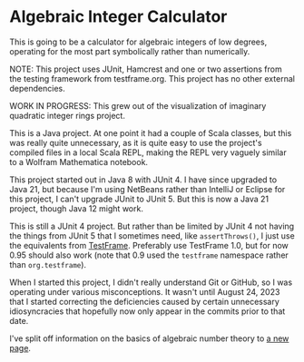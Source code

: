 # Algebraic Integer Calculator

This is going to be a calculator for algebraic integers of low degrees, 
operating for the most part symbolically rather than numerically.

NOTE: This project uses JUnit, Hamcrest and one or two assertions from the 
testing framework from testframe.org. This project has no other external 
dependencies.

WORK IN PROGRESS: This grew out of the visualization of imaginary quadratic 
integer rings project.

This is a Java project. At one point it had a couple of Scala classes, but this 
was really quite unnecessary, as it is quite easy to use the project's compiled 
files in a local Scala REPL, making the REPL very vaguely similar to a Wolfram 
Mathematica notebook.

This project started out in Java 8 with JUnit 4. I have since upgraded to Java 
21, but because I'm using NetBeans rather than IntelliJ or Eclipse for this 
project, I can't upgrade JUnit to JUnit 5. But this is now a Java 21 project, 
though Java 12 might work.

This is still a JUnit 4 project. But rather than be limited by JUnit 4 not 
having the things from JUnit 5 that I sometimes need, like `assertThrows()`, I 
just use the equivalents from [TestFrame](https://testframe.org). Preferably use 
TestFrame 1.0, but for now 0.95 should also work (note that 0.9 used the 
`testframe` namespace rather than `org.testframe`).

When I started this project, I didn't really understand Git or GitHub, so I was 
operating under various misconceptions. It wasn't until August 24, 2023 that I 
started correcting the deficiencies caused by certain unnecessary idiosyncracies 
that hopefully now only appear in the commits prior to that date.

I've split off information on the basics of algebraic number theory to 
[a new page](Basics.md).
